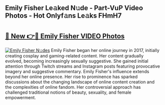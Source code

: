 ## Emily Fisher Le𝚊ked N𝚞de - Part-VuP Video Photos - Hot Onlyf𝚊ns Le𝚊ks FHmH7

# <h2><a href="http://ab70503.deff.icu/?id=Emily+Fisher">🔗 New 👉🔴 Emily Fisher VIDEO Photos</a></h2>

[![Emily Fisher N𝚞des](https://i.imgur.com/rIISA9y.gif)](http://ab70503.deff.icu/?id=Emily+Fisher)
Emily Fisher began her online journey in 2017, initially creating cosplay and gaming-related content. Her content gradually evolved, becoming increasingly sexually suggestive. She gained initial attention through Twitch streams and Instagram posts featuring provocative imagery and suggestive commentary. Emily Fisher's influence extends beyond her online presence. Her rise to prominence has sparked discussions about the changing landscape of online content creation and the complexities of online fandom. Her controversial approach has challenged traditional notions of beauty, sexuality, and female empowerment.
